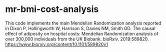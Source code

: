 # mr-bmi-cost-analysis

This code implements the main Mendelian Randomization analysis reported in Dixon P, Hollingworth W, Harrison S, Davies NM, Smith GD. The causal effect of adiposity on hospital costs: Mendelian Randomization analysis of over 300,000 individuals from the UK Biobank. bioRxiv. 2019:589820.
https://www.biorxiv.org/content/10.1101/589820v1
